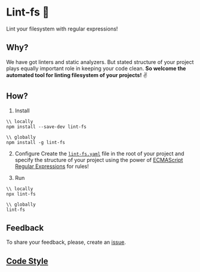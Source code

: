 # Lint-fs 📐
Lint your filesystem with regular expressions!

## Why?
We have got linters and static analyzers. But stated structure of your project plays equally important role in keeping your code clean.
**So welcome the automated tool for linting filesystem of your projects!** ✌️

## How?
1. Install
```
\\ locally
npm install --save-dev lint-fs

\\ globally
npm install -g lint-fs
```
2. Configure
Create the [`lint-fs.yaml`](lint-fs.yaml.example) file in the root of your project and specify the structure of your project using the power of [ECMAScript Regular Expressions](https://regex101.com/) for rules!

3. Run
```
\\ locally
npx lint-fs

\\ globally
lint-fs
```

## Feedback
To share your feedback, please, create an [issue](https://github.com/eshekak/lint-fs/issues).

## [Code Style](./CODESTYLE.md)
